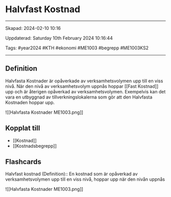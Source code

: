 # Halvfast Kostnad

---

Skapad: 2024-02-10 10:16

Uppdaterad: Saturday 10th February 2024 10:16:44

Tags: #year2024 #KTH #ekonomi #ME1003 #begrepp #ME1003KS2

---

## Definition

Halvfasta Kostnader är opåverkade av verksamhetsvolymen upp till en viss nivå. När den nivå av verksamhetsvolym uppnås hoppar [[Fast Kostnad]] upp och är återigen opåverkad av verksamhetsvolymen. Exempelvis kan det vara en utbyggnad av tillverkningslokalerna som gör att den Halvfasta Kostnaden hoppar upp.

![[Halvfasta Kostnader ME1003.png]]

## Kopplat till

- [[Kostnad]]
- [[Kostnadsbegrepp]]

## Flashcards

Halvfast kostnad (Definition):: En kostnad som är opåverkad av verksamhetsvolymen upp till en viss nivå, hoppar upp när den nivån uppnås
<!--SR:!2024-02-18,4,272!2024-02-17,4,270-->
![[Halvfasta Kostnader ME1003.png]]
